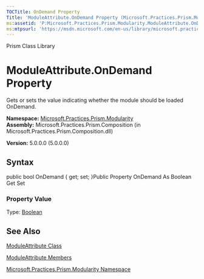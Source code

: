 ```yaml
---
TOCTitle: OnDemand Property
Title: 'ModuleAttribute.OnDemand Property (Microsoft.Practices.Prism.Modularity)'
ms:assetid: 'P:Microsoft.Practices.Prism.Modularity.ModuleAttribute.OnDemand'
ms:mtpsurl: 'https://msdn.microsoft.com/en-us/library/microsoft.practices.prism.modularity.moduleattribute.ondemand(v=pandp.50)'
---
```


Prism Class Library

ModuleAttribute.OnDemand Property
=====================================

Gets or sets the value indicating whether the module should be loaded OnDemand.

**Namespace:** [Microsoft.Practices.Prism.Modularity](https://msdn.microsoft.com/library/microsoft.practices.prism.modularity)
**Assembly:** Microsoft.Practices.Prism.Composition (in Microsoft.Practices.Prism.Composition.dll)

**Version:** 5.0.0.0 (5.0.0.0)

## Syntax


public bool OnDemand { get; set; }Public Property OnDemand As Boolean Get Set
### Property Value

Type: [Boolean](http://msdn.microsoft.com/en-us/library/a28wyd50)

See Also
--------


[ModuleAttribute Class](https://msdn.microsoft.com/library/microsoft.practices.prism.modularity.moduleattribute)

[ModuleAttribute Members](https://msdn.microsoft.com/allmembers.t:microsoft.practices.prism.modularity.moduleattribute)

[Microsoft.Practices.Prism.Modularity Namespace](https://msdn.microsoft.com/library/microsoft.practices.prism.modularity)
